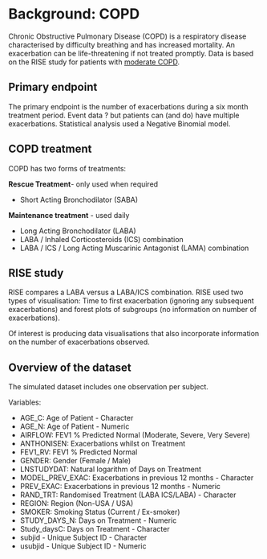# Background: COPD

Chronic Obstructive Pulmonary Disease (COPD) is a respiratory disease characterised by difficulty breathing and has increased mortality. An exacerbation can be life-threatening if not treated promptly.
Data is based on the RISE study for patients with [moderate COPD](https://www.resmedjournal.com/article/S0954-6111(17)30314-1/fulltext). 

## Primary endpoint 

The primary endpoint is the number of exacerbations during a six month treatment period. Event data ? but patients can (and do) have multiple exacerbations. Statistical analysis used a Negative Binomial model.

## COPD treatment 

COPD has two forms of treatments:

**Rescue Treatment**- only used when required

* Short Acting Bronchodilator (SABA)

**Maintenance treatment** - used daily

* Long Acting Bronchodilator (LABA)
* LABA / Inhaled Corticosteroids (ICS) combination
* LABA / ICS / Long Acting Muscarinic Antagonist (LAMA) combination

## RISE study

RISE compares a LABA versus a LABA/ICS combination. RISE used two types of visualisation: Time to first exacerbation (ignoring any subsequent exacerbations) and forest plots of subgroups (no information on number of exacerbations).

Of interest is producing data visualisations that also incorporate information on the number of exacerbations observed.

## Overview of the dataset

The simulated dataset includes one observation per subject.

Variables:

* AGE_C: Age of Patient - Character
* AGE_N: Age of Patient - Numeric
* AIRFLOW: FEV1 % Predicted Normal (Moderate, Severe, Very Severe)
* ANTHONISEN: Exacerbations whilst on Treatment
* FEV1_RV: FEV1 % Predicted Normal
* GENDER: Gender (Female / Male)
* LNSTUDYDAT: Natural logarithm of Days on Treatment
* MODEL_PREV_EXAC: Exacerbations in previous 12 months - Character
* PREV_EXAC: Exacerbations in previous 12 months - Numeric
* RAND_TRT: Randomised Treatment (LABA ICS/LABA) - Character
* REGION: Region (Non-USA / USA)
* SMOKER: Smoking Status (Current / Ex-smoker)
* STUDY_DAYS_N: Days on Treatment - Numeric
* Study_daysC: Days on Treatment - Character
* subjid - Unique Subject ID - Character
* usubjid - Unique Subject ID - Numeric
